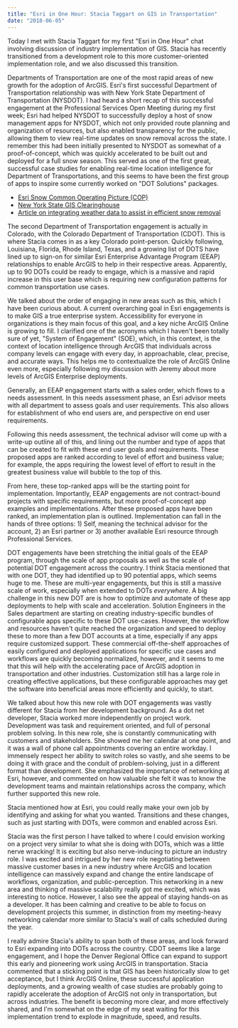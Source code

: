 ```yaml
---
title: "Esri in One Hour: Stacia Taggart on GIS in Transportation"
date: "2018-06-05" 
---
```

Today I met with Stacia Taggart for my first "Esri in One Hour" chat involving discussion of industry implementation of GIS. Stacia has recently transitioned from a development role to this more customer-oriented implementation role, and we also discussed this transition. 

Departments of Transportation are one of the most rapid areas of new growth for the adoption of ArcGIS. Esri's first successful Department of Transportation relationship was with New York State Department of Transportation (NYSDOT). I had heard a short recap of this successful engagement at the Professional Services Open Meeting during my first week; Esri had helped NYSDOT to successfully deploy a host of snow management apps for NYSDOT, which not only provided route planning and organization of resources, but also enabled transparency for the public, allowing them to view real-time updates on snow removal across the state. I remember this had been initially presented to NYSDOT as somewhat of a proof-of-concept, which was quickly accelerated to be built out and deployed for a full snow season. This served as one of the first great, successful case studies for enabling real-time location intelligence for Department of Transportations, and this seems to have been the first group of apps to inspire some currently worked on "DOT Solutions" packages. 

- [Esri Snow Common Operating Picture (COP)](http://solutions.arcgis.com/local-government/help/snow-cop/)
- [New York State GIS Clearinghouse](https://gis.ny.gov/)
- [Article on integrating weather data to assist in efficient snow removal](http://www.esri.com/esri-news/arcnews/fall15articles/integrating-severe-weather-data-helps-manage-snow-removal)

The second Department of Transportation engagement is actually in Colorado, with the Colorado Department of Transportation (CDOT). This is where Stacia comes in as a key Colorado point-person. Quickly following, Louisiana, Florida, Rhode Island, Texas, and a growing list of DOTS have lined up to sign-on for similar Esri Enterprise Advantage Program (EEAP) relationships to enable ArcGIS to help in their respective areas. Apparently, up to 90 DOTs could be ready to engage, which is a massive and rapid increase in this user base which is requiring new configuration patterns for common transportation use cases. 

We talked about the order of engaging in new areas such as this, which I have been curious about. A current overarching goal in Esri engagements is to make GIS a true enterprise system. Accessibility for everyone in organizations is they main focus of this goal, and a key niche ArcGIS Online is growing to fill. I clarified one of the acronyms which I haven't been totally sure of yet, "System of Engagement" (SOE), which, in this context, is the context of location intelligence through ArcGIS that individuals across company levels can engage with every day, in approachable, clear, precise, and accurate ways. This helps me to contextualize the role of ArcGIS Online even more, especially following my discussion with Jeremy about more levels of ArcGIS Enterprise deployments. 

Generally, an EEAP engagement starts with a sales order, which flows to a needs assessment. In this needs assessment phase, an Esri advisor meets with all department to assess goals and user requirements. This also allows for establishment of who end users are, and perspective on end user requirements. 

Following this needs assessment, the technical advisor will come up with a write-up outline all of this, and lining out the number and type of apps that can be created to fit with these end user goals and requirements. These proposed apps are ranked according to level of effort and business value; for example, the apps requiring the lowest level of effort to result in the greatest business value will bubble to the top of this. 

From here, these top-ranked apps will be the starting point for implementation. Importantly, EEAP engagements are not contract-bound projects with specific requirements, but more proof-of-concept app examples and implementations. After these proposed apps have been ranked, an implementation plan is outlined. Implementation can fall in the hands of three options: 1) Self, meaning the technical advisor for the account, 2) an Esri partner or 3) another available Esri resource through Professional Services. 

DOT engagements have been stretching the initial goals of the EEAP program, through the scale of app proposals as well as the scale of potential DOT engagement across the country. I think Stacia mentioned that with one DOT, they had identified up to 90 potential apps, which seems huge to me. These are multi-year engagements, but this is still a massive scale of work, especially when extended to DOTs *everywhere*. A big challenge in this new DOT are is how to optimize and automate of these app deployments to help with scale and acceleration. Solution Engineers in the Sales department are starting on creating industry-specific bundles of configurable apps specific to these DOT use-cases. However, the workflow and resources haven't quite reached the organization and speed to deploy these to more than a few DOT accounts at a time, especially if any apps require customized support. These commercial off-the-shelf approaches of easily configured and deployed applications for specific use cases and workflows are quickly becoming normalized, however, and it seems to me that this will help with the accelerating pace of ArcGIS adoption in transportation and other industries. Customization still has a large role in creating effective applications, but these configurable approaches may get the software into beneficial areas more efficiently and quickly, to start. 

We talked about how this new role with DOT engagements was vastly different for Stacia from her development background. As a dot net developer, Stacia worked more independently on project work. Development was task and requirement oriented, and full of personal problem solving. In this new role, she is constantly communicating with customers and stakeholders. She showed me her calendar at one point, and it was a wall of phone call appointments covering an entire workday. I immensely respect her ability to switch roles so vastly, and she seems to be doing it with grace and the conduit of problem-solving, just in a different format than development. She emphasized the importance of networking at Esri, however, and commented on how valuable she felt it was to know the development teams and maintain relationships across the company, which further supported this new role. 

Stacia mentioned how at Esri, you could really make your own job by identifying and asking for what you wanted. Transitions and these changes, such as just starting with DOTs, were common and enabled across Esri. 

Stacia was the first person I have talked to where I could envision working on a project very similar to what she is doing with DOTs, which was a little nerve wracking! It is exciting but also nerve-inducing to picture an industry role. I was excited and intrigued by her new role negotiating between massive customer bases in a new industry where ArcGIS and location intelligence can massively expand and change the entire landscape of workflows, organization, and public-perception. This networking in a new area and thinking of massive scalability really got me excited, which was interesting to notice. However, I also see the appeal of staying hands-on as a developer. It has been calming and creative to be able to focus on development projects this summer, in distinction from my meeting-heavy networking calendar more similar to Stacia's wall of calls scheduled during the year. 

I really admire Stacia's ability to span both of these areas, and look forward to Esri expanding into DOTs across the country. CDOT seems like a large engagement, and I hope the Denver Regional Office can expand to support this early and pioneering work using ArcGIS in transportation. Stacia commented that a sticking point is that GIS has been historically slow to get acceptance, but I think ArcGIS Online, these successful application deployments, and a growing wealth of case studies are probably going to rapidly accelerate the adoption of ArcGIS not only in transportation, but across industries. The benefit is becoming more clear, and more effectively shared, and I'm somewhat on the edge of my seat waiting for this implementation trend to explode in magnitude, speed, and results. 
